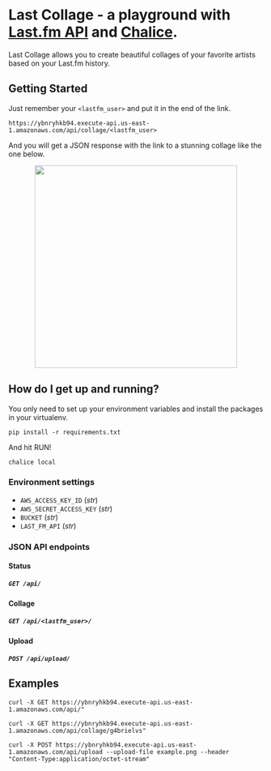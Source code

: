 # Last Collage - a playground with [Last.fm API](https://www.last.fm/api) and [Chalice](https://github.com/aws/chalice).

Last Collage allows you to create beautiful collages of your favorite artists based on your Last.fm history.

## Getting Started

Just remember your `<lastfm_user>` and put it in the end of the link.

```
https://ybnryhkb94.execute-api.us-east-1.amazonaws.com/api/collage/<lastfm_user>
```

And you will get a JSON response with the link to a stunning collage like the one below.

<p align="center">
  <img src="https://s3.amazonaws.com/g4brielvs/9f7e2e5efcd94055a101b9610979c53e" width="400" height="400" />
</p>



## How do I get up and running?

You only need to set up your environment variables and install the packages in your virtualenv.

```
pip install -r requirements.txt
```

And hit RUN!

```
chalice local
```

### Environment settings

* `AWS_ACCESS_KEY_ID` (_str_) 
* `AWS_SECRET_ACCESS_KEY` (_str_) 
* `BUCKET` (_str_) 
* `LAST_FM_API` (_str_)

### JSON API endpoints

#### Status

##### `GET /api/`

#### Collage

##### `GET /api/<lastfm_user>/`

#### Upload

##### `POST /api/upload/`

## Examples

```
curl -X GET https://ybnryhkb94.execute-api.us-east-1.amazonaws.com/api/"
```

```
curl -X GET https://ybnryhkb94.execute-api.us-east-1.amazonaws.com/api/collage/g4brielvs"
```

```
curl -X POST https://ybnryhkb94.execute-api.us-east-1.amazonaws.com/api/upload --upload-file example.png --header "Content-Type:application/octet-stream"
```

